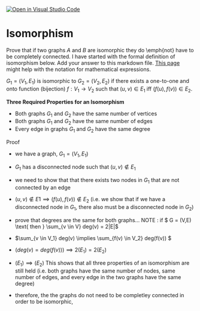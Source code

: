 [![Open in Visual Studio Code](https://classroom.github.com/assets/open-in-vscode-718a45dd9cf7e7f842a935f5ebbe5719a5e09af4491e668f4dbf3b35d5cca122.svg)](https://classroom.github.com/online_ide?assignment_repo_id=12380726&assignment_repo_type=AssignmentRepo)
# Isomorphism

Prove that if two graphs $A$ and $B$ are isomorphic they do \emph{not} have to
be completely connected. I have started with the formal definition of
isomorphism below. Add your answer to this markdown file. [This
page](https://docs.github.com/en/get-started/writing-on-github/working-with-advanced-formatting/writing-mathematical-expressions)
might help with the notation for mathematical expressions.


$G_1=(V_1 , E_1)$ is isomorphic to $G_2 = (V_2, E_2)$ if there exists a
one-to-one and onto function (bijection) $f: V_1 \rightarrow V_2$ such that $(u,v)
\in E_1$ iff $(f(u),f(v)) \in E_2$.

**Three Required Properties for an Isomorphism**
- Both graphs $G_1$ and $G_2$ have the same number of vertices
- Both graphs $G_1$ and $G_2$ have the same number of edges
- Every edge in graphs $G_1$ and $G_2$ have the same degree

Proof

- $\text{we have a graph, } G_1=(V_1 , E_1)$ 

- $G_1 \text{ has a disconnected node such that } (u, v) \notin E_1$ 

- we need to show that that there exists two nodes in $G_1$ that are not connected by an edge

- $(u,v) \notin E1 \implies (f(u),f(v)) \notin E_2$ (i.e. we show that if we have a disconnected node in $G_1$, there also must be a disconnected node in $G_2$)

- prove that degrees are the same for both graphs... NOTE : if $ G = (V,E) \text{ then } \sum_{v \in V} deg(v) = 2|E|$

- $\sum_{v \in V_1} deg(v) \implies \sum_{f(v) \in V_2} deg(f(v)) $

- $(deg(v) = deg(f(v))) \implies  2(E_1) = 2(E_2)$

- $(E_1) \implies (E_2)$ This shows that all three properties of an isomorphism are still held (i.e. both graphs have the same number of nodes, same number of edges, and every edge in the two graphs have the same degree)

- therefore, the the graphs do not need to be completley connected in order to be isomorphic,

